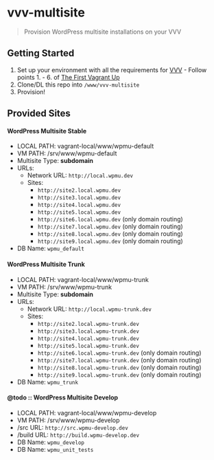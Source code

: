# vvv-multisite

> Provision WordPress multisite installations on your VVV

## Getting Started
1. Set up your environment with all the requirements for [VVV]() - Follow points 1. - 6. of [The First Vagrant Up](https://github.com/Varying-Vagrant-Vagrants/VVV#the-first-vagrant-up)
2. Clone/DL this repo into `/www/vvv-multisite`
3. Provision!

## Provided Sites

#### WordPress Multisite Stable
* LOCAL PATH: vagrant-local/www/wpmu-default
* VM PATH: /srv/www/wpmu-default
* Multisite Type: __subdomain__
* URLs:
  * Network URL: `http://local.wpmu.dev`
  * Sites:
    * `http://site2.local.wpmu.dev`
    * `http://site3.local.wpmu.dev`
    * `http://site4.local.wpmu.dev`
    * `http://site5.local.wpmu.dev`
    * `http://site6.local.wpmu.dev` (only domain routing)
    * `http://site7.local.wpmu.dev` (only domain routing)
    * `http://site8.local.wpmu.dev` (only domain routing)
    * `http://site9.local.wpmu.dev` (only domain routing)
* DB Name: `wpmu_default`

#### WordPress Multisite Trunk
* LOCAL PATH: vagrant-local/www/wpmu-trunk
* VM PATH: /srv/www/wpmu-trunk
* Multisite Type: __subdomain__
* URLs:
  * Network URL: `http://local.wpmu-trunk.dev`
  * Sites:
    * `http://site2.local.wpmu-trunk.dev`
    * `http://site3.local.wpmu-trunk.dev`
    * `http://site4.local.wpmu-trunk.dev`
    * `http://site5.local.wpmu-trunk.dev`
    * `http://site6.local.wpmu-trunk.dev` (only domain routing)
    * `http://site7.local.wpmu-trunk.dev` (only domain routing)
    * `http://site8.local.wpmu-trunk.dev` (only domain routing)
    * `http://site9.local.wpmu-trunk.dev` (only domain routing)
* DB Name: `wpmu_trunk`

#### @todo :: WordPress Multisite Develop
* LOCAL PATH: vagrant-local/www/wpmu-develop
* VM PATH: /srv/www/wpmu-develop
* /src URL: `http://src.wpmu-develop.dev`
* /build URL: `http://build.wpmu-develop.dev`
* DB Name: `wpmu_develop`
* DB Name: `wpmu_unit_tests`
